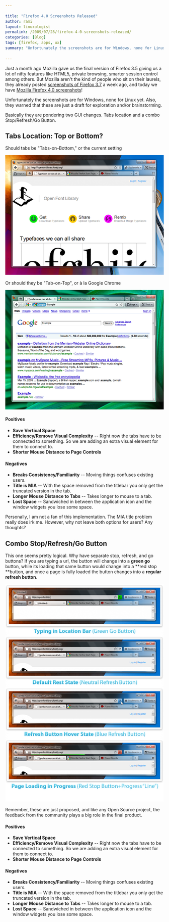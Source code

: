```yaml
---

title: "Firefox 4.0 Screenshots Released"
author: rami
layout: linuxologist 
permalink: /2009/07/28/firefox-4-0-screenshots-released/
categories: [Blog]
tags: [firefox, apps, ux]
summary: "Unfortunately the screenshots are for Windows, none for Linux yet. Also, they warned that these are just a draft for exploration and/or brainstorming."

---
```


Just a month ago Mozilla gave us the final version of Firefox 3.5 giving us a lot of nifty features like HTML5, private browsing, smarter session control among others. But Mozilla aren't the kind of people who sit on their laurels, they already posted [screenshots of Firefox 3.7](https://wiki.mozilla.org/Firefox/3.7_Windows_Theme_Mockups) a week ago, and today we have [Mozilla Firefox 4.0 screenshots](https://wiki.mozilla.org/Firefox/4.0_Windows_Theme_Mockups)!

Unfortunately the screenshots are for Windows, none for Linux yet. Also, they warned that these are just a draft for exploration and/or brainstorming.

Basically they are pondering two GUI changes. Tabs location and a combo Stop/Refresh/Go Button.

## Tabs Location: Top or Bottom?

Should tabs be "Tabs-on-Bottom," or the current setting

![Mockup-4-0-Vista-TabsBottom](/assets/images/content/blog/Mockup-4-0-Vista-TabsBottom.png)

Or should they be "Tab-on-Top", or à la Google Chrome

![Mockup-4-0-Vista-TabsTop-LocBarSearch](/assets/images/content/blog/Mockup-4-0-Vista-TabsTop-LocBarSearch.png)

#### Positives

* **Save Vertical Space**
* **Efficiency/Remove Visual Complexity** -- Right now the tabs have to be connected to something. So we are adding an extra visual element for them to connect to.
* **Shorter Mouse Distance to Page Controls**

#### Negatives

* **Breaks Consistency/Familiarity** -- Moving things confuses existing users.
* **Title is MIA** -- With the space removed from the titlebar you only get the truncated version in the tab.
* **Longer Mouse Distance to Tabs** -- Takes longer to mouse to a tab.
* **Lost Space** -- Sandwiched in between the application icon and the window widgets you lose some space.

Personally, I am not a fan of this implementation. The MIA title problem really does irk me. However, why not leave both options for users? Any thoughts?

## Combo Stop/Refresh/Go Button

This one seems pretty logical. Why have separate stop, refresh, and go buttons? If you are typing a url, the button will change into a **green go** button, while its loading that same button would change into a **red stop **button, and once a page is fully loaded the button changes into a **regular refresh button**.

![Mockup-4-0-Vista-TabsBottom-LocBar](/assets/images/content/blog/Mockup-4-0-Vista-TabsBottom-LocBar-750x1024.png)

Remember, these are just proposed, and like any Open Source project, the feedback from the community plays a big role in the final product.

#### Positives

* **Save Vertical Space**
* **Efficiency/Remove Visual Complexity** -- Right now the tabs have to be connected to something. So we are adding an extra visual element for them to connect to.
* **Shorter Mouse Distance to Page Controls**

#### Negatives

* **Breaks Consistency/Familiarity** -- Moving things confuses existing users.
* **Title is MIA** -- With the space removed from the titlebar you only get the truncated version in the tab.
* **Longer Mouse Distance to Tabs** -- Takes longer to mouse to a tab.
* **Lost Space** -- Sandwiched in between the application icon and the window widgets you lose some space.
